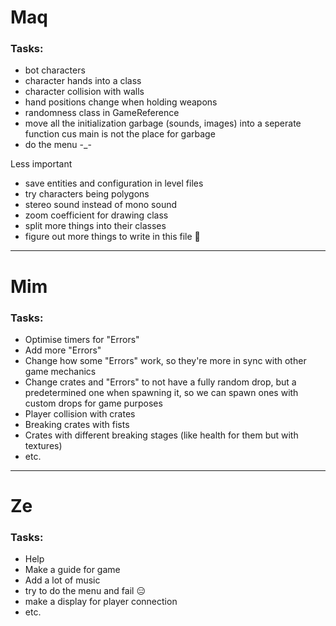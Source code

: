 # Maq
### Tasks:
 - bot characters
 - character hands into a class
 - character collision with walls
 - hand positions change when holding weapons
 - randomness class in GameReference
 - move all the initialization garbage (sounds, images) into a seperate function cus main is not the place for garbage
 - do the menu -_-

Less important
 - save entities and configuration in level files
 - try characters being polygons
 - stereo sound instead of mono sound
 - zoom coefficient for drawing class
 - split more things into their classes
 - figure out more things to write in this file :thinking:

---

# Mim
### Tasks:
- Optimise timers for "Errors" 
- Add more "Errors"
- Change how some "Errors" work, so they're more in sync with other game mechanics
- Change crates and "Errors" to not have a fully random drop, but a predetermined one when spawning it, so we can spawn ones with custom drops for game purposes
- Player collision with crates
- Breaking crates with fists
- Crates with different breaking stages (like health for them but with textures)
- etc.
---

# Ze
### Tasks:
- Help
- Make a guide for game
- Add a lot of music
- try to do the menu and fail 😑
- make a display for player connection
- etc.
